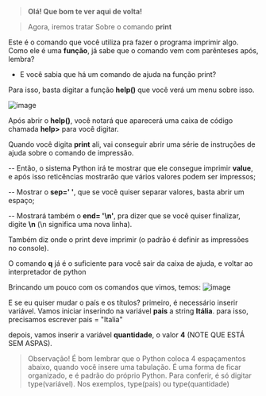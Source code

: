 > **Olá! Que bom te ver aqui de volta!**

> Agora, iremos tratar Sobre o comando **print**

Este é o comando que você utiliza pra fazer o programa imprimir algo. Como ele é uma **função**, já sabe que o comando vem com parênteses após, lembra?

- E você sabia que há um comando de ajuda na função print?

Para isso, basta digitar a função **help()** que você verá um menu sobre isso. 

![image](https://user-images.githubusercontent.com/86801366/199402734-50865aa6-adaf-4ce2-822d-02a62a133078.png)

Após abrir o **help()**, você notará que aparecerá uma caixa de código chamada **help>** para você digitar.

Quando você digita **print** ali, vai conseguir abrir uma série de instruções de ajuda sobre o comando de impressão. 

-- Então, o sistema Python irá te mostrar que ele consegue imprimir **value**, e após isso reticências mostrarão que vários valores podem ser impressos;

-- Mostrar o **sep=' '**, que se você quiser separar valores, basta abrir um espaço; 

-- Mostrará também o **end= '\n'**, pra dizer que se você quiser finalizar, digite **\n** (\n significa uma nova linha).

Também diz onde o print deve imprimir (o padrão é definir as impressões no console).

O comando **q** já é o suficiente para você sair da caixa de ajuda, e voltar ao interpretador de python

Brincando um pouco com os comandos que vimos, temos:
![image](https://user-images.githubusercontent.com/86801366/146873756-1d3f4c55-95cf-4805-b49b-ab7c3718571c.png)

E se eu quiser mudar o país e os títulos?
primeiro, é necessário inserir variável. Vamos iniciar inserindo na variável **pais** a string **Itália**. para isso, precisamos escrever pais = "Italia"

depois, vamos inserir a variável **quantidade**, o valor **4** (NOTE QUE ESTÁ SEM ASPAS).


> Observação!
É bom lembrar que o Python coloca 4 espaçamentos abaixo, quando você insere uma tabulação. É uma forma de ficar organizado, e é padrão do próprio Python.
Para conferir, é só digitar type(variável). Nos exemplos, type(pais) ou type(quantidade)
